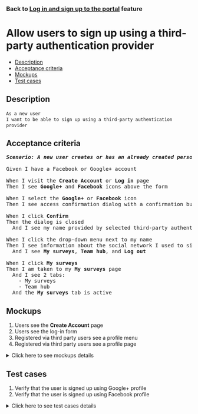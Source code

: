 ### Back to [Log in and sign up to the portal](../../) feature

# Allow users to sign up using a third-party authentication provider

- [Description](#description)
- [Acceptance criteria](#acceptance-criteria)
- [Mockups](#mockups)
- [Test cases](#test-cases)

## Description

    As a new user
    I want to be able to sign up using a third-party authentication provider

## Acceptance criteria

<pre>
<b><i>Scenario: A new user creates or has an already created personal account on Facebook or Google+</i></b>

Given I have a Facebook or Google+ account

When I visit the <b>Create Account</b> or <b>Log in</b> page
Then I see <b>Google+</b> and <b>Facebook</b> icons above the form

When I select the <b>Google+</b> or <b>Facebook</b> icon
Then I see access confirmation dialog with a confirmation button

When I click <b>Confirm</b>
Then the dialog is closed
  And I see my name provided by selected third-party authentication provider instead of <b>Log in</b> and <b>Log out</b> buttons in the drop-down menu next to my name

When I click the drop-down menu next to my name
Then I see information about the social network I used to sign up
  And I see <b>My surveys</b>, <b>Team hub</b>, and <b>Log out</b>

When I click <b>My surveys</b>
Then I am taken to my <b>My surveys</b> page
  And I see 2 tabs:
    - My surveys
    - Team hub
  And the <b>My surveys</b> tab is active
</pre>

## Mockups

1. Users see the <b>Create Account</b> page
2. Users see the log-in form
3. Registered via third party users see a profile menu
4. Registered via third party users see a profile page

<details>
  <summary>Click here to see mockups details</summary>

**1. Users see the Create Account page:**

![Users see the Create Account page](/sports_hub_portal/web_application_features/log_in_and_sign_up/images/sing_up_empty_form.png)

**2. Users see the log-in form:**

![Users see the log-in form](/sports_hub_portal/web_application_features/log_in_and_sign_up/images/log_in_empty_form.png)

**3. Registered via third party users see a profile menu:**

![Registered via third party users see a profile menu](/sports_hub_portal/web_application_features/log_in_and_sign_up/images/user_profile_menu_for_third_party.png)

**4. Registered via third party users see a profile page:**

![Registered via third party users see a profile page](/sports_hub_portal/web_application_features/log_in_and_sign_up/images/user_profile_third_party_login.png)

</details>

## Test cases

1. Verify that the user is signed up using Google+ profile
2. Verify that the user is signed up using Facebook profile

<details>
  <summary>Click here to see test cases details</summary>

### **#1. Verify that the user is signed up using Google+ profile**

|Preconditions|Steps|Expected result
------|-------|----------
|- Go to the Sports Hub home page</br>- The user is not logged in to the account</br>- Google+ profile is created|1) Click **Log in**</br>2) Select the **Google+** icon above sign up form</br>3) On the confirmation dialog box, click **Confirm**|3) The dialog box is closed and I see my name provided by Google+ profile|

### **#2. Verify that the user is signed up using Facebook profile**

|Preconditions|Steps|Expected result
------|-------|----------
|- Go to the Sports Hub home page</br>- The user is not logged in to the account</br>- Facebook profile is created|1) Click **Log in**</br>2) Select the **Facebook** icon above sign up form</br>3) On the confirmation dialog box, click **Confirm**|3) The dialog box is closed and I see my name provided by Facebook profile|

</details>
